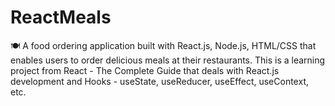 # ReactMeals
🍽️ A food ordering application built with React.js, Node.js, HTML/CSS that enables users to order delicious meals at their restaurants. This is a learning project from React - The Complete Guide that deals with React.js development and Hooks - useState, useReducer, useEffect, useContext, etc.
